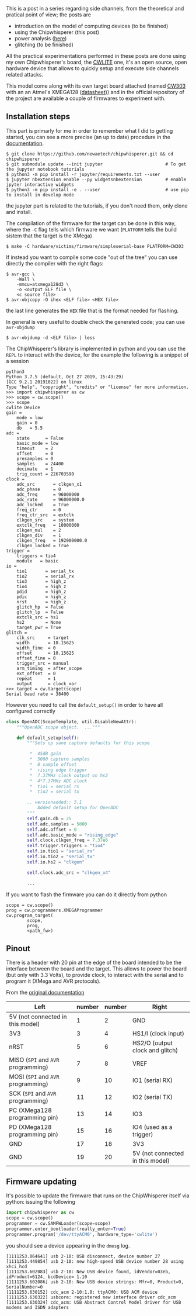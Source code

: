 <!--
.. title: side channels: using the chipwhisperer
.. slug: side-channels-using-the-chipwhisperer
.. date: 2022-03-02 08:43:12 UTC
.. tags: side channels, hardware
.. category: 
.. link: 
.. description: 
.. type: text
-->

This is a post in a series regarding side channels, from the theoretical and
pratical point of view; the posts are

 - introduction on the model of computing devices (to be finished)
 - using the Chipwhisperer (this post)
 - power analysis ([here](``link://slug/experiments-around-side-channels``))
 - glitching (to be finished)

<!-- TEASER_END -->

All the practical experimentations performed in these posts are done using my own Chipwhisperer's board,
the [CWLITE](https://rtfm.newae.com/Capture/ChipWhisperer-Lite/) one, it's an open source, open
hardware device that allows to quickly setup and execute side channels related
attacks. 

This model come along with its own target board attached
(named [CW303](https://rtfm.newae.com/Targets/CW303%20XMEGA/) with an an Atmel's XMEGA128
([datasheet](https://static.chipdip.ru/lib/279/DOC000279729.pdf))) and in the
official repository of the project are available a couple of firmwares to
experiment with.

## Installation steps

This part is primarly for me in order to remember what I did to getting started,
you can see a more precise (an up to date) procedure in the [documentation](https://chipwhisperer.readthedocs.io/en/latest/installing.html).

```
$ git clone https://github.com/newaetech/chipwhisperer.git && cd chipwhisperer
$ git submodule update --init jupyter                        # To get the jupyter notebook tutorials
$ python3 -m pip install -r jupyter/requirements.txt --user
$ jupyter nbextension enable --py widgetsnbextension         # enable jpyter interactive widgets
$ python3 -m pip install -e . --user                         # use pip to install in develop mode
```

the jupyter part is related to the tutorials, if you don't need them, only clone and install.


The compilation of the firmware for the target can be done in this way, where
the ``-C`` flag tells which firmware we want (``PLATFORM`` tells the build
sistem that the target is the XMega)

```
$ make -C hardware/victims/firmware/simpleserial-base PLATFORM=CW303
```

If instead you want to compile some code "out of the tree" you can use directly
the compiler with the right flags:

```
$ avr-gcc \
    -Wall \
    -mmcu=atxmega128d3 \
    -o <output ELF file \
    <c source file>
$ avr-objcopy -O ihex <ELF file> <HEX file>
```

the last line generates the ``HEX`` file that is the format needed for flashing.

In general is very useful to double check the generated code; you can use ``avr-objdump``

```
$ avr-objdump -d <ELF file> | less
```

The ChipWhisperer's library is implemented in python and you can use the
``REPL`` to interact with the device, for the example the following is a snippet
of a session

```
python3
Python 3.7.5 (default, Oct 27 2019, 15:43:29)
[GCC 9.2.1 20191022] on linux
Type "help", "copyright", "credits" or "license" for more information.
>>> import chipwhisperer as cw
>>> scope = cw.scope()
>>> scope
cwlite Device
gain =
    mode = low
    gain = 0
    db   = 5.5
adc =
    state      = False
    basic_mode = low
    timeout    = 2
    offset     = 0
    presamples = 0
    samples    = 24400
    decimate   = 1
    trig_count = 226703590
clock =
    adc_src       = clkgen_x1
    adc_phase     = 0
    adc_freq      = 96000000
    adc_rate      = 96000000.0
    adc_locked    = True
    freq_ctr      = 0
    freq_ctr_src  = extclk
    clkgen_src    = system
    extclk_freq   = 10000000
    clkgen_mul    = 2
    clkgen_div    = 1
    clkgen_freq   = 192000000.0
    clkgen_locked = True
trigger =
    triggers = tio4
    module   = basic
io =
    tio1       = serial_tx
    tio2       = serial_rx
    tio3       = high_z
    tio4       = high_z
    pdid       = high_z
    pdic       = high_z
    nrst       = high_z
    glitch_hp  = False
    glitch_lp  = False
    extclk_src = hs1
    hs2        = None
    target_pwr = True
glitch =
    clk_src     = target
    width       = 10.15625
    width_fine  = 0
    offset      = 10.15625
    offset_fine = 0
    trigger_src = manual
    arm_timing  = after_scope
    ext_offset  = 0
    repeat      = 1
    output      = clock_xor
>>> target = cw.target(scope)
Serial baud rate = 38400
```

However you need to call the ``default_setup()`` in order to have all configured
correctly

```python
class OpenADC(ScopeTemplate, util.DisableNewAttr):
    """OpenADC scope object.  ..."""

    def default_setup(self):
        """Sets up sane capture defaults for this scope

         *  45dB gain
         *  5000 capture samples
         *  0 sample offset
         *  rising edge trigger
         *  7.37MHz clock output on hs2
         *  4*7.37MHz ADC clock
         *  tio1 = serial rx
         *  tio2 = serial tx

        .. versionadded:: 5.1
            Added default setup for OpenADC
        """
        self.gain.db = 25
        self.adc.samples = 5000
        self.adc.offset = 0
        self.adc.basic_mode = "rising_edge"
        self.clock.clkgen_freq = 7.37e6
        self.trigger.triggers = "tio4"
        self.io.tio1 = "serial_rx"
        self.io.tio2 = "serial_tx"
        self.io.hs2 = "clkgen"

        self.clock.adc_src = "clkgen_x4"

        ...
```

If you want to flash the firmware you can do it directly from python

```
scope = cw.scope()
prog = cw.programmers.XMEGAProgrammer
cw.program_target(
        scope,
        prog,
        <path_fw>)
```

## Pinout

There is a header with 20 pin at the edge of the board intended to be the
interface between the board and the target. This allows to power the board (but
only with 3.3 Volts), to provide clock, to interact with the serial and to program it (XMega and AVR
protocols).

From the [original documentation](https://rtfm.newae.com/Capture/ChipWhisperer-Lite/#20-pin-connector)

| Left | number | number | Right |
|------|--------|--------|-------|
| 5V (not connected in this model)  | 1 | 2 | GND |
| 3V3  | 3 | 4 | HS1/I (clock input) |
| nRST | 5 | 6 | HS2/O (output clock and glitch) |
| MISO (``SPI`` and ``AVR`` programming) |  7 |  8 | VREF |
| MOSI (``SPI`` and ``AVR`` programming) |  9 | 10 | IO1 (serial RX) |
| SCK  (``SPI`` and ``AVR`` programming) | 11 | 12 | IO2 (serial TX) |
| PC  (XMega128 programming pin) | 13 | 14 | IO3 |
| PD  (XMega128 programming pin) | 15 | 16 | IO4 (used as a trigger) |
| GND  | 17 | 18 | 3V3 |
| GND  | 19 | 20 | 5V (not connected in this model) |

## Firmware updating

It's possible to update the firmware that runs on the ChipWhisperer itself via
python: issuing the following

```python
import chipwhisperer as cw
scope = cw.scope()
programmer = cw.SAMFWLoader(scope=scope)
programmer.enter_bootloader(really_enter=True)
programmer.program('/dev/ttyACM0', hardware_type='cwlite')
```

you should see a device appearing in the ``dmesg`` log.

```
[1111253.064641] usb 2-10: USB disconnect, device number 27
[1111253.449854] usb 2-10: new high-speed USB device number 28 using xhci_hcd
[1111253.602083] usb 2-10: New USB device found, idVendor=03eb, idProduct=6124, bcdDevice= 1.10
[1111253.602086] usb 2-10: New USB device strings: Mfr=0, Product=0, SerialNumber=0
[1111253.630152] cdc_acm 2-10:1.0: ttyACM0: USB ACM device
[1111253.630322] usbcore: registered new interface driver cdc_acm
[1111253.630324] cdc_acm: USB Abstract Control Model driver for USB modems and ISDN adapters
```

